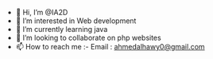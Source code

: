 - 👋 Hi, I’m @IA2D
- 👀 I’m interested in Web development
- 🌱 I’m currently learning java
- 💞️ I’m looking to collaborate on php websites
- 📫 How to reach me :-
Email : ahmedalhawy0@gmail.com


